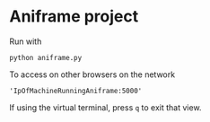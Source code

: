 # Aniframe project

Run with 
```
python aniframe.py
```

To access on other browsers on the network
```
'IpOfMachineRunningAniframe:5000'
```

If using the virtual terminal, press `q` to exit that view.
